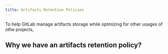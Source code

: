 ```yaml
---
title: Artifacts Retention Policies
---
```


To help GitLab manage artifacts storage while optmizing for other usages of othe projects,

## Why we have an artifacts retention policy?
